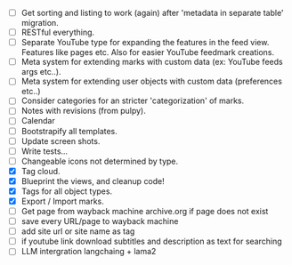 - [ ] Get sorting and listing to work (again) after 'metadata in separate table' migration.
- [ ] RESTful everything.
- [ ] Separate YouTube type for expanding the features in the feed view. Features like pages etc. Also for easier YouTube feedmark creations.
- [ ] Meta system for extending marks with custom data (ex: YouTube feeds args etc..).
- [ ] Meta system for extending user objects with custom data (preferences etc..)
- [ ] Consider categories for an stricter 'categorization' of marks.
- [ ] Notes with revisions (from pulpy).
- [ ] Calendar
- [ ] Bootstrapify all templates.
- [ ] Update screen shots.
- [ ] Write tests...
- [ ] Changeable icons not determined by type.
- [x] Tag cloud.
- [x] Blueprint the views, and cleanup code!
- [x] Tags for all object types.
- [x] Export / Import marks.
- [ ] Get page from wayback machine archive.org if page does not exist
- [ ] save every URL/page to wayback machine
- [ ] add site url or site name as tag
- [ ] if youtube link download subtitles and description as text for searching
- [ ] LLM intergration langchaing + lama2 